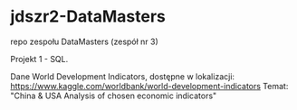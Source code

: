 # jdszr2-DataMasters
repo zespołu DataMasters (zespół nr 3) 

Projekt 1 - SQL.

Dane World Development Indicators, dostępne w lokalizacji: https://www.kaggle.com/worldbank/world-development-indicators
Temat: "China & USA Analysis of chosen economic indicators"




